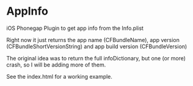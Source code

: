 AppInfo
=======

iOS Phonegap Plugin to get app info from the Info.plist

Right now it just returns the app name (CFBundleName), app version (CFBundleShortVersionString) and app build version (CFBundleVersion)

The original idea was to return the full infoDictionary, but one (or more) crash, so I will be adding more of them.

See the index.html for a working example.
